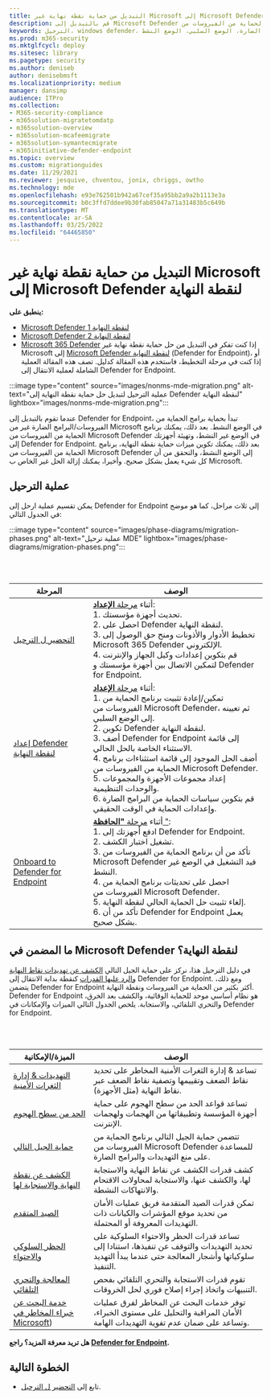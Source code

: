```yaml
---
title: التبديل من حماية نقطة نهاية غير Microsoft إلى Microsoft Defender لنقطة النهاية
description: قم بالتبديل إلى Microsoft Defender لنقطة النهاية، الذي يتضمن برنامج الحماية من الفيروسات من Microsoft Defender لحل حماية نقطة النهاية.
keywords: الترحيل، windows defender، حماية نقاط النهاية المتقدمة، الحماية من الفيروسات، الحماية من البرامج الضارة، الوضع السلبي، الوضع النشط
ms.prod: m365-security
ms.mktglfcycl: deploy
ms.sitesec: library
ms.pagetype: security
ms.author: deniseb
author: denisebmsft
ms.localizationpriority: medium
manager: dansimp
audience: ITPro
ms.collection:
- M365-security-compliance
- m365solution-migratetomdatp
- m365solution-overview
- m365solution-mcafeemigrate
- m365solution-symantecmigrate
- m365initiative-defender-endpoint
ms.topic: overview
ms.custom: migrationguides
ms.date: 11/29/2021
ms.reviewer: jesquive, chventou, jonix, chriggs, owtho
ms.technology: mde
ms.openlocfilehash: e93e762501b942a67cef35a95bb2a9a2b1113e3a
ms.sourcegitcommit: b0c3ffd7ddee9b30fab85047a71a31483b5c649b
ms.translationtype: MT
ms.contentlocale: ar-SA
ms.lasthandoff: 03/25/2022
ms.locfileid: "64465850"
---
```

# <a name="make-the-switch-from-non-microsoft-endpoint-protection-to-microsoft-defender-for-endpoint"></a>التبديل من حماية نقطة نهاية غير Microsoft إلى Microsoft Defender لنقطة النهاية

**ينطبق على:**
- [Microsoft Defender لنقطة النهاية 1](https://go.microsoft.com/fwlink/?linkid=2154037)
- [Microsoft Defender لنقطة النهاية 2](https://go.microsoft.com/fwlink/?linkid=2154037)
- [Microsoft 365 Defender](https://go.microsoft.com/fwlink/?linkid=2118804) إذا كنت تفكر في التبديل من حل حماية نقطة نهاية غير Microsoft إلى [Microsoft Defender لنقطة النهاية](microsoft-defender-endpoint.md) (Defender for Endpoint)، أو إذا كنت في مرحلة التخطيط، فاستخدم هذه المقالة كدليل. تصف هذه المقالة العملية الشاملة لعملية الانتقال إلى Defender for Endpoint.

:::image type="content" source="images/nonms-mde-migration.png" alt-text="عملية الترحيل لتبديل حل حماية نقطة النهاية إلى Defender لنقطة النهاية" lightbox="images/nonms-mde-migration.png":::

عندما تقوم بالتبديل إلى Defender for Endpoint، تبدأ بحماية برامج الحماية من الفيروسات/البرامج الضارة غير من Microsoft في الوضع النشط. بعد ذلك، يمكنك برنامج الحماية من الفيروسات من Microsoft Defender في الوضع غير النشط، وتهيئة أجهزتك إلى Defender for Endpoint. بعد ذلك، يمكنك تكوين ميزات حماية نقطة النهاية، برنامج الحماية من الفيروسات من Microsoft Defender إلى الوضع النشط، والتحقق من أن كل شيء يعمل بشكل صحيح. وأخيرا، يمكنك إزالة الحل غير الخاص ب Microsoft.

## <a name="the-migration-process"></a>عملية الترحيل

يمكن تقسيم عملية ارحل إلى Defender for Endpoint إلى ثلاث مراحل، كما هو موضح في الجدول التالي:

:::image type="content" source="images/phase-diagrams/migration-phases.png" alt-text="عملية ترحيل MDE" lightbox="images/phase-diagrams/migration-phases.png":::


<br/><br/>

|المرحلة|الوصف|
|--|--|
|[التحضير ل الترحيل](switch-to-mde-phase-1.md)|أثناء [مرحلة **الإعداد**](switch-to-mde-phase-1.md): <br/>1. تحديث أجهزة مؤسستك.<br/>2. احصل على Defender لنقطة النهاية.<br/>3. تخطيط الأدوار والأذونات ومنح حق الوصول إلى Microsoft 365 Defender الإلكتروني.<br/>4. قم بتكوين إعدادات وكيل الجهاز والإنترنت لتمكين الاتصال بين أجهزة مؤسستك و Defender for Endpoint. |
|[إعداد Defender لنقطة النهاية](switch-to-mde-phase-2.md)|أثناء [مرحلة **الإعداد**](switch-to-mde-phase-2.md): <br/>1. تمكين/إعادة تثبيت برنامج الحماية من الفيروسات من Microsoft Defender، ثم تعيينه إلى الوضع السلبي.<br/>2. تكوين Defender لنقطة النهاية.<br/>3. أضف Defender for Endpoint إلى قائمة الاستثناء الخاصة بالحل الحالي.<br/>4. أضف الحل الموجود إلى قائمة استثناءات برنامج الحماية من الفيروسات من Microsoft Defender.<br/>5. إعداد مجموعات الأجهزة والمجموعات والوحدات التنظيمية.<br/>6. قم بتكوين سياسات الحماية من البرامج الضارة وإعدادات الحماية في الوقت الحقيقي.|
|[Onboard to Defender for Endpoint](switch-to-mde-phase-3.md)|أثناء [مرحلة **"الحافظة** "](switch-to-mde-phase-3.md): <br/>1. ادفع أجهزتك إلى Defender for Endpoint.<br/>2. تشغيل اختبار الكشف.<br/>3. تأكد من أن برنامج الحماية من الفيروسات من Microsoft Defender قيد التشغيل في الوضع غير النشط.<br/>4. احصل على تحديثات برنامج الحماية من الفيروسات من Microsoft Defender.<br/>5. إلغاء تثبيت حل الحماية الحالي لنقطة النهاية.<br/>6. تأكد من أن Defender for Endpoint يعمل بشكل صحيح.|

## <a name="whats-included-in-microsoft-defender-for-endpoint"></a>ما المضمن في Microsoft Defender لنقطة النهاية؟

في دليل الترحيل هذا، نركز على حماية [](microsoft-defender-antivirus-in-windows-10.md) الجيل التالي [الكشف عن تهديدات نقاط النهاية والرد عليها القدرات](overview-endpoint-detection-response.md) كنقطة بداية الانتقال إلى Defender for Endpoint. ومع ذلك، يتضمن Defender for Endpoint أكثر بكثير من الحماية من الفيروسات ونقطة النهاية. Defender for Endpoint هو نظام أساسي موحد للحماية الوقائية، والكشف بعد الخرق، والتحري التلقائي، والاستجابة. يلخص الجدول التالي الميزات والإمكانات في Defender for Endpoint.

<br/><br/>

|الميزة/الإمكانية|الوصف|
|---|---|
|[التهديدات & إدارة الثغرات الأمنية](next-gen-threat-and-vuln-mgt.md)|تساعد & إدارة الثغرات الأمنية المخاطر على تحديد نقاط الضعف وتقييمها وتصفية نقاط الضعف عبر نقاط النهاية (مثل الأجهزة).|
|[الحد من سطح الهجوم](overview-attack-surface-reduction.md)|تساعد قواعد الحد من سطح الهجوم على حماية أجهزة المؤسسة وتطبيقاتها من الهجمات ولهجمات الإنترنت.|
|[حماية الجيل التالي](microsoft-defender-antivirus-in-windows-10.md)|تتضمن حماية الجيل التالي برنامج الحماية من الفيروسات من Microsoft Defender للمساعدة على منع التهديدات والبرامج الضارة.|
|[الكشف عن نقطة النهاية والاستجابة لها](overview-endpoint-detection-response.md)|كشف قدرات الكشف عن نقاط النهاية والاستجابة لها، والكشف عنها، والاستجابة لمحاولات الاقتحام والانتهاكات النشطة.|
|[الصيد المتقدم](advanced-hunting-overview.md)|تمكن قدرات الصيد المتقدمة فريق عمليات الأمان من تحديد موقع المؤشرات والكيانات ذات التهديدات المعروفة أو المحتملة.|
|[الحظر السلوكي والاحتواء](behavioral-blocking-containment.md)|تساعد قدرات الحظر والاحتواء السلوكية على تحديد التهديدات والتوقف عن تنفيذها، استنادا إلى سلوكياتها وأشجار المعالجة حتى عندما يبدأ التهديد التنفيذ.|
|[المعالجة والتحري التلقائي](automated-investigations.md)|تقوم قدرات الاستجابة والتحري التلقائي بفحص التنبيهات واتخاذ إجراء إصلاح فوري لحل الخروقات.|
|[خدمة البحث عن خبراء المخاطر في Microsoft](microsoft-threat-experts.md))|توفر خدمات البحث عن المخاطر لفرق عمليات الأمان المراقبة والتحليل على مستوى الخبراء، وتساعد على ضمان عدم تفوية التهديدات الهامة.|

**هل تريد معرفة المزيد؟ راجع [Defender for Endpoint](microsoft-defender-endpoint.md).**

## <a name="next-step"></a>الخطوة التالية

- تابع إلى [التحضير ل الترحيل](switch-to-mde-phase-1.md).
